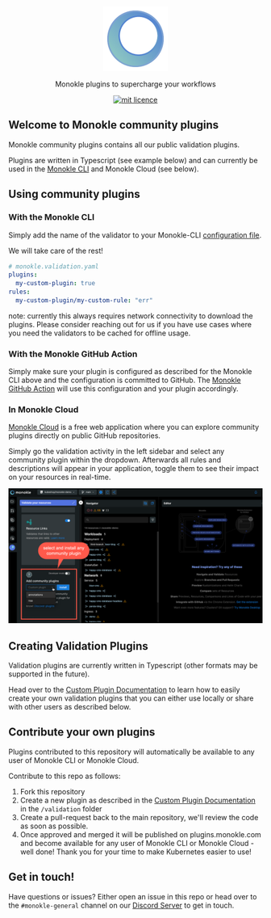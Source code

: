 <p align="center">
  <img src="docs/images/large-icon-256.png" alt="Monokle Logo" width="128" height="128"/>
</p>

<p align="center">
Monokle plugins to supercharge your workflows
</p>

<p align="center">
  <a href="https://github.com/kubeshop/monokle-core/tree/main/packages/validation">
    <img title="mit licence" src="https://img.shields.io/badge/License-MIT-yellow.svg"/>
  </a>
</p>

## Welcome to Monokle community plugins

Monokle community plugins contains all our public validation plugins. 

Plugins are written in Typescript (see example below) and can currently be used in the 
[Monokle CLI](https://github.com/kubeshop/monokle-core/tree/main/packages/cli) and Monokle Cloud (see below).

## Using community plugins

### With the Monokle CLI

Simply add the name of the validator to your Monokle-CLI [configuration file](https://github.com/kubeshop/monokle-core/blob/main/packages/cli/README.md#configuration).

We will take care of the rest!

```yaml
# monokle.validation.yaml
plugins:
  my-custom-plugin: true
rules:
  my-custom-plugin/my-custom-rule: "err"
```

note: currently this always requires network connectivity to download the plugins. Please consider reaching out for us if you have use 
cases where you need the validators to be cached for offline usage.

### With the Monokle GitHub Action

Simply make sure your plugin is configured as described for the Monokle CLI above and the configuration is
committed to GitHub. The [Monokle GitHub Action](https://github.com/marketplace/actions/monokle-validation) will use this
configuration and your plugin accordingly.

### In Monokle Cloud

[Monokle Cloud](https://app.monokle.com) is a free web application where you can explore community plugins directly on public GitHub repositories.

Simply go the validation activity in the left sidebar and select any community plugin within the dropdown. Afterwards all rules and descriptions 
will appear in your application, toggle them to see their impact on your resources in real-time.

![Monokle Cloud Community Plugins](docs/images/monokle-cloud.png)

## Creating Validation Plugins

Validation plugins are currently written in Typescript (other formats may be supported in the future).

Head over to the [Custom Plugin Documentation](https://github.com/kubeshop/monokle-core/blob/main/packages/validation/docs/custom-plugins.md) to 
learn how to easily create your own validation plugins that you can either use locally or share with other users 
as described below.

## Contribute your own plugins

Plugins contributed to this repository will automatically be available to any user of Monokle CLI or Monokle Cloud.

Contribute to this repo as follows:

1. Fork this repository
2. Create a new plugin as described in the [Custom Plugin Documentation](https://github.com/kubeshop/monokle-core/blob/main/packages/validation/docs/custom-plugins.md)
   in the `/validation` folder 
3. Create a pull-request back to the main repository, we'll review the code as soon as possible.
4. Once approved and merged it will be published on plugins.monokle.com and become available for any user of
Monokle CLI or Monokle Cloud - well done! Thank you for your time to make Kubernetes easier to use!

## Get in touch!

Have questions or issues? Either open an issue in this repo or head over to the `#monokle-general` channel on our
[Discord Server](https://discord.com/channels/884464549347074049/885184274528075796) to get in touch.

